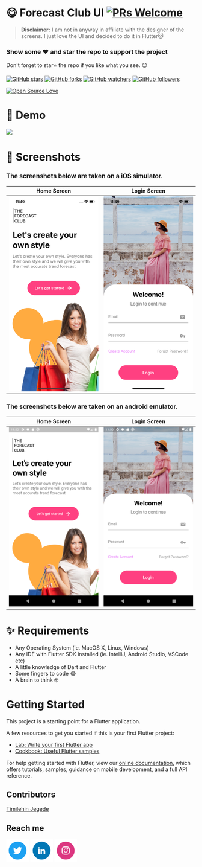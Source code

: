 # 😋 Forecast Club UI [![PRs Welcome](https://img.shields.io/badge/PRs-welcome-brightgreen.svg?style=flat-square)](http://makeapullrequest.com)

> **Disclaimer:** I am not in anyway in affiliate with the designer of the screens. I just love the UI and decided to do it in Flutter😽

### Show some :heart: and star the repo to support the project

Don't forget to star⭐ the repo if you like what you see. 😉

[![GitHub stars](https://img.shields.io/github/stars/timilehinjegede/Flutter-UI-Kit.svg?style=social&label=Star)](https://github.com/timilehinjegede/Flutter-UI-Kit) [![GitHub forks](https://img.shields.io/github/forks/timilehinjegede/Flutter-UI-Kit.svg?style=social&label=Fork)](https://github.com/timilehinjegede/Flutter-UI-Kit/fork) [![GitHub watchers](https://img.shields.io/github/watchers/timilehinjegede/Flutter-UI-Kit.svg?style=social&label=Watch)](https://github.com/timilehinjegede/Flutter-UI-Kit) [![GitHub followers](https://img.shields.io/github/followers/timilehinjegede.svg?style=social&label=Follow)](https://github.com/timilehinjegede/Flutter-UI-Kit)

[![Open Source Love](https://badges.frapsoft.com/os/v1/open-source.svg?v=102)](https://opensource.org/licenses/Apache-2.0)


# 🎥 Demo

<img src="./demo.gif" width="300">

# 📸 Screenshots

### The screenshots below are taken on a iOS simulator.

| Home Screen                                           | Login Screen                                         |
| ------------------------------------------- | ----------------------------------------- |
| <img src="screenshots/home0.png" width="400"> | <img src="screenshots/login0.png" width="400"> |

### The screenshots below are taken on an android emulator.

| Home Screen                                         | Login Screen                                         |
| ----------------------------------------- | ----------------------------------------- |
| <img src="screenshots/home1.png" width="400"> | <img src="screenshots/login1.png" width="400"> |

# ✨ Requirements

- Any Operating System (ie. MacOS X, Linux, Windows)
- Any IDE with Flutter SDK installed (ie. IntelliJ, Android Studio, VSCode etc)
- A little knowledge of Dart and Flutter
- Some fingers to code 😂
- A brain to think 🤓

# Getting Started

This project is a starting point for a Flutter application.

A few resources to get you started if this is your first Flutter project:

- [Lab: Write your first Flutter app](https://flutter.io/docs/get-started/codelab)
- [Cookbook: Useful Flutter samples](https://flutter.io/docs/cookbook)

For help getting started with Flutter, view our
[online documentation](https://flutter.io/docs), which offers tutorials,
samples, guidance on mobile development, and a full API reference.

## Contributors
[Timilehin Jegede](https://github.com/timilehinjegede)

## Reach me

<a href="https://twitter.com/timilehinjegede"><img src="https://github.com/aritraroy/social-icons/blob/master/twitter-icon.png?raw=true" width="60"></a>
<a href="https://linkedin.com/in/timilehin-jegede-a451a81a3"><img src="https://github.com/aritraroy/social-icons/blob/master/linkedin-icon.png?raw=true" width="60"></a>
<a href="https://instagram.com/timilehin.jegede"><img src="https://github.com/aritraroy/social-icons/blob/master/instagram-icon.png?raw=true" width="60"></a>

